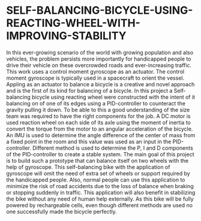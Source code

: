 # SELF-BALANCING-BICYCLE-USING-REACTING-WHEEL-WITH-IMPROVING-STABILITY
In this ever-growing scenario of the world with growing population and also vehicles, the problem persists more importantly for handicapped people to drive their vehicle on these overcrowded roads and ever-increasing traffic. This work uses a control moment gyroscope as an actuator. The control moment gyroscope is typically used in a spacecraft to orient the vessel. Appling as an actuator to balance a bicycle is a creative and novel approach and is the first of its kind for balancing of a bicycle. In this project a Self-balancing bicycle using reacting wheel were constructed with the intent of it balancing on of one of its edges using a PID-controller to counteract the gravity pulling it down. To be able to this a good understanding of the size team was required to have the right components for the job. A DC motor is used reaction wheel on each side of its axle using the moment of inertia to convert the torque from the motor to an angular acceleration of the bicycle. An IMU is used to determine the angle difference of the center of mass from a fixed point in the room and this value was used as an input in the PID-controller. Different method is used to determine the P, I and D components of the PID-controller to create a stable system. The main goal of this project is to build such a prototype that can balance itself on two wheels with the help of gyroscope. This self-balancing bike with the application of gyroscope will omit the need of extra set of wheels or support required by the handicapped people. Also, normal people can use this application to minimize the risk of road accidents due to the loss of balance when braking or stopping suddenly in traffic. This application will also benefit in stabilizing the bike without any need of human help externally. As this bike will be fully powered by rechargeable cells, even though different methods are used no one successfully made the bicycle perfectly.

